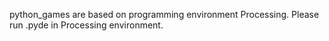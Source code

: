python_games are based on programming environment Processing.
Please run .pyde in Processing environment.
